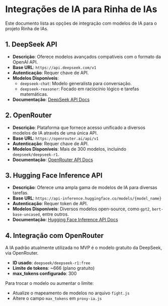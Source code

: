 # Integrações de IA para Rinha de IAs

Este documento lista as opções de integração com modelos de IA para o projeto Rinha de IAs.

## 1. DeepSeek API

- **Descrição**: Oferece modelos avançados compatíveis com o formato da OpenAI API.
- **Base URL**: `https://api.deepseek.com/v1`
- **Autenticação**: Requer chave de API.
- **Modelos Disponíveis**:
  - `deepseek-chat`: Modelo generalista para conversação.
  - `deepseek-reasoner`: Focado em raciocínio lógico e tarefas matemáticas.
- **Documentação**: [DeepSeek API Docs](https://api-docs.deepseek.com/)

## 2. OpenRouter

- **Descrição**: Plataforma que fornece acesso unificado a diversos modelos de IA através de uma única API.
- **Base URL**: `https://openrouter.ai/api/v1`
- **Autenticação**: Requer chave de API.
- **Modelos Disponíveis**: Mais de 300 modelos, incluindo `deepseek/deepseek-r1`.
- **Documentação**: [OpenRouter API Docs](https://openrouter.ai/docs/quickstart)

## 3. Hugging Face Inference API

- **Descrição**: Oferece uma ampla gama de modelos de IA para diversas tarefas.
- **Base URL**: `https://api-inference.huggingface.co/models/{model_name}`
- **Autenticação**: Requer token de API.
- **Modelos Disponíveis**: Diversos modelos open-source, como `gpt2`, `bert-base-uncased`, entre outros.
- **Documentação**: [Hugging Face Inference API Docs](https://huggingface.co/docs/api-inference/en/index)

## 4. Integração com OpenRouter

A IA padrão atualmente utilizada no MVP é o modelo gratuito da DeepSeek, via OpenRouter.

- **ID usado**: `deepseek/deepseek-r1:free`
- **Limite de tokens**: ~666 (plano gratuito)
- **max_tokens configurado**: 300

Para trocar o modelo ou aumentar o limite:
- Atualize o mapeamento de modelos no arquivo `fight.js`
- Altere o campo `max_tokens` em `proxy-ia.js`